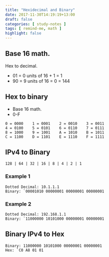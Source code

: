 ```yaml
---
title: "Hexidecimal and Binary"
date: 2017-11-30T14:19:19+13:00
draft: false
categories: [ study-notes ]
tags: [ remind-me, math ]
highlight: false
---
```


## Base 16 math.
Hex to decimal.

* 01 = 0 units of 16 + 1 = 1
* 90 = 9 units of 16 = 0 = 144

## Hex to binary
* Base 16 math.
* 0-F

```
0 = 0000    1 = 0001    2 = 0010    3 = 0011
4 = 0100    5 = 0101    6 = 0110    7 = 0111
8 = 1000    9 = 1001    A = 1010    B = 1011
C = 1100    D = 1101    E = 1110    F = 1111
```

## IPv4 to Binary
`128 | 64 | 32 | 16 | 8 | 4 | 2 | 1`

### Example 1
```
Dotted Decimal: 10.1.1.1
Binary: `00001010 00000001 00000001 00000001
```

### Example 2
```
Dotted Decimal: 192.168.1.1
Binary: `11000000 10101000 00000001 00000001
```

## Binary IPv4 to Hex
```
Binary: 11000000 10101000 00000001 00000001
Hex: `C0 A8 01 01
```